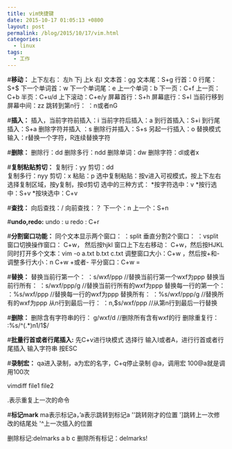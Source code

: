 ```yaml
---
title: vim快捷键
date: 2015-10-17 01:05:13 +0800
layout: post
permalink: /blog/2015/10/17/vim.html
categories:
  - linux
tags:
  - 工作
---
```

#**移动：**
上下左右：    左h         下j         上k         右l
文本首：gg
文本尾：S+g
行首：0 
行尾：S+$
下一个单词首：w
下一个单词尾：e
上一个单词：b
下一页：C+f
上一页：C+b
半页：C+u/d
上下滚动：C+e/y
屏幕首行：S+h
屏幕底行：S+l
当前行移到屏幕中间：zz
跳转到第n行： ：n或者nG

#**插入：**
插入，当前字符前插入：i
当前字符后插入：a
到行首插入：S+i
到行尾插入：S+a
删除字符并插入 ：s
删除行并插入：S+s
另起一行插入：o
替换模式输入：r替换一个字符，R连续替换字符

#**删除：**
删除行：dd
删除多行：ndd
删除单词：dw
删除字符：dl或者x

#**复制粘贴剪切：**
复制行：yy
剪切：dd    
复制多行：nyy
剪切：x
粘贴：p
选中复制粘贴：按v进入可视模式，按上下左右选择复制区域，按y复制，按d剪切
选中的三种方式：
                            *按字符选中：v
                            *按行选中：S+v
                            *按块选中：C+v

#**查找：**
向后查找：/
向前查找：？
下一个：n
上一个：S+n

#**undo,redo:**
undo :       u
redo :    C+r

#**分割窗口功能：**
同个文本显示两个窗口：    ：split
垂直分割2个窗口：    ：vsplit
窗口切换操作窗口：    C+w， 然后按hjkl
窗口上下左右移动：    C+w，然后按HJKL
同时打开多个文本：vim -o a.txt b.txt c.txt
调整窗口大小：C+w ，然后按+和-
调整多行大小：n C+w +或者-
平分窗口：C+w =


#**替换：**
替换当前行第一个：    ：s/wxf/ppp        //替换当前行第一个wxf为ppp
替换当前行所有：        ：s/wxf/ppp/g        //替换当前行所有的wxf为ppp
替换每一行的第一个：    ：%s/wxf/ppp        //替换每一行的wxf为ppp
替换所有：                    ：%s/wxf/ppp/g        //替换所有的wxf为ppp
从n行到最后一行：        ：n,$s/wxf/ppp        //从第n行到最后一行替换


#**删除：**
删除含有字符串的行：    g/wxf/d                //删除所有含有wxf的行
删除重复行：     :%s/^(.*)n1/1$/ 


#**批量行首或者行尾插入:**
先C+v进行块模式
选择行
输入I或者A，进行行首或者行尾插入
输入字符串
按ESC


#**录制宏：**
qa进入录制，a为宏的名字，C+q停止录制
@a，调用宏
100@a就是调用100次
 

vimdiff file1 file2

.表示重复上一次的命令


#**标记mark**
ma表示标记a，’a表示跳转到标记a
''跳转刚才的位置
']跳转上一次修改的结尾处
'^上一次插入的位置

删除标记:delmarks a b c
删除所有标记：delmarks!